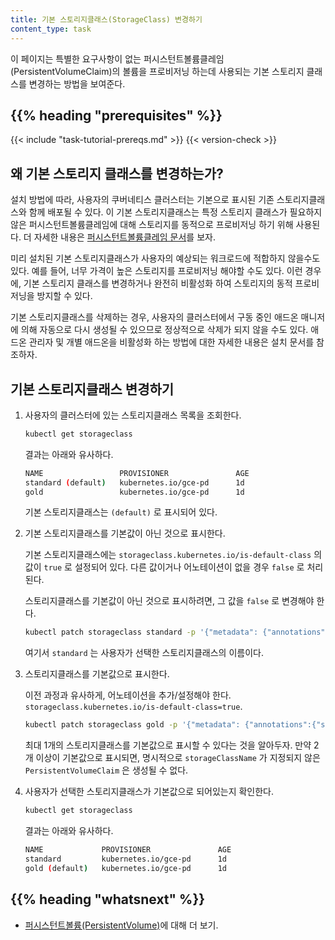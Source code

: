 ```yaml
---
title: 기본 스토리지클래스(StorageClass) 변경하기
content_type: task
---
```


<!-- overview -->
이 페이지는 특별한 요구사항이 없는 퍼시스턴트볼륨클레임(PersistentVolumeClaim)의 볼륨을 프로비저닝
하는데 사용되는 기본 스토리지 클래스를 변경하는 방법을 보여준다.



## {{% heading "prerequisites" %}}


{{< include "task-tutorial-prereqs.md" >}} {{< version-check >}}



<!-- steps -->

## 왜 기본 스토리지 클래스를 변경하는가?

설치 방법에 따라, 사용자의 쿠버네티스 클러스터는 기본으로 표시된 기존
스토리지클래스와 함께 배포될 수 있다. 이 기본 스토리지클래스는 특정
스토리지 클래스가 필요하지 않은 퍼시스턴트볼륨클레임에 대해 스토리지를
동적으로 프로비저닝 하기 위해 사용된다.
더 자세한 내용은 [퍼시스턴트볼륨클레임 문서](/ko/docs/concepts/storage/persistent-volumes/#퍼시스턴트볼륨클레임)를
보자.

미리 설치된 기본 스토리지클래스가 사용자의 예상되는 워크로드에 적합하지
않을수도 있다. 예를 들어, 너무 가격이 높은 스토리지를 프로비저닝 해야할
수도 있다. 이런 경우에, 기본 스토리지 클래스를 변경하거나 완전히 비활성화
하여 스토리지의 동적 프로비저닝을 방지할 수 있다.

기본 스토리지클래스를 삭제하는 경우, 사용자의 클러스터에서 구동 중인
애드온 매니저에 의해 자동으로 다시 생성될 수 있으므로 정상적으로 삭제가 되지 않을 수도 있다. 애드온 관리자
및 개별 애드온을 비활성화 하는 방법에 대한 자세한 내용은 설치 문서를 참조하자.

## 기본 스토리지클래스 변경하기

1. 사용자의 클러스터에 있는 스토리지클래스 목록을 조회한다.

    ```bash
    kubectl get storageclass
    ```

	결과는 아래와 유사하다.

    ```bash
    NAME                 PROVISIONER               AGE
    standard (default)   kubernetes.io/gce-pd      1d
    gold                 kubernetes.io/gce-pd      1d
    ```

	기본 스토리지클래스는 `(default)` 로 표시되어 있다.

1. 기본 스토리지클래스를 기본값이 아닌 것으로 표시한다.

      기본 스토리지클래스에는
      `storageclass.kubernetes.io/is-default-class` 의 값이 `true` 로 설정되어 있다.
      다른 값이거나 어노테이션이 없을 경우 `false` 로 처리된다.

      스토리지클래스를 기본값이 아닌 것으로 표시하려면, 그 값을 `false` 로 변경해야 한다.

      ```bash
      kubectl patch storageclass standard -p '{"metadata": {"annotations":{"storageclass.kubernetes.io/is-default-class":"false"}}}'
      ```

      여기서 `standard` 는 사용자가 선택한 스토리지클래스의 이름이다.

1. 스토리지클래스를 기본값으로 표시한다.

      이전 과정과 유사하게, 어노테이션을 추가/설정해야 한다.
      `storageclass.kubernetes.io/is-default-class=true`.

      ```bash
      kubectl patch storageclass gold -p '{"metadata": {"annotations":{"storageclass.kubernetes.io/is-default-class":"true"}}}'
      ```

      최대 1개의 스토리지클래스를 기본값으로 표시할 수 있다는 것을 알아두자. 만약
	  2개 이상이 기본값으로 표시되면, 명시적으로 `storageClassName` 가 지정되지 않은 `PersistentVolumeClaim` 은 생성될 수 없다.

1. 사용자가 선택한 스토리지클래스가 기본값으로 되어있는지 확인한다.

      ```bash
      kubectl get storageclass
      ```

	  결과는 아래와 유사하다.

      ```bash
      NAME             PROVISIONER               AGE
      standard         kubernetes.io/gce-pd      1d
      gold (default)   kubernetes.io/gce-pd      1d
      ```



## {{% heading "whatsnext" %}}

* [퍼시스턴트볼륨(PersistentVolume)](/ko/docs/concepts/storage/persistent-volumes/)에 대해 더 보기.
